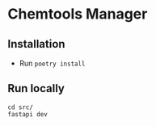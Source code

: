# Chemtools Manager

## Installation

- Run `poetry install`

## Run locally

```
cd src/
fastapi dev
```
